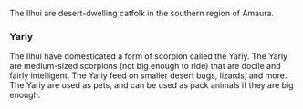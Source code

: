 The Ilhui are desert-dwelling catfolk in the southern region of Amaura.  

### Yariy
The Ilhui have domesticated a form of scorpion called the Yariy. The Yariy are medium-sized scorpions (not big enough to ride) that are docile and fairly intelligent. The Yariy feed on smaller desert bugs, lizards, and more.
The Yariy are used as pets, and can be used as pack animals if they are big enough.